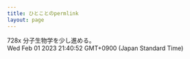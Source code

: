 ```yaml
---
title: ひとことのpermlink
layout: page
---
```

<div class="box" dt="1675255252010">
  728x 分子生物学を少し進める。
  <div class="content is-small">Wed Feb 01 2023 21:40:52 GMT+0900 (Japan Standard Time)</div>
</div>